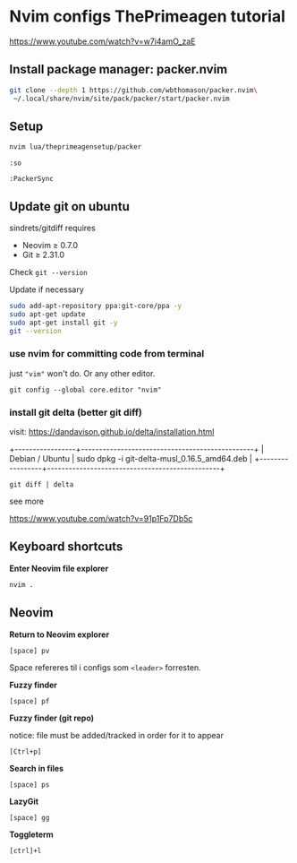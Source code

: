 # Nvim configs ThePrimeagen tutorial

https://www.youtube.com/watch?v=w7i4amO_zaE

## Install package manager: packer.nvim

```bash
git clone --depth 1 https://github.com/wbthomason/packer.nvim\
 ~/.local/share/nvim/site/pack/packer/start/packer.nvim
```

## Setup

```bash
nvim lua/theprimeagensetup/packer
```

`:so`

`:PackerSync`

## Update git on ubuntu

sindrets/gitdiff requires
- Neovim ≥ 0.7.0
- Git ≥ 2.31.0

Check `git --version`

Update if necessary

```bash
sudo add-apt-repository ppa:git-core/ppa -y
sudo apt-get update
sudo apt-get install git -y
git --version
```

### use nvim for committing code from terminal

just `"vim"` won't do. Or any other editor.

`git config --global core.editor "nvim"`

### install git delta (better git diff)

visit: https://dandavison.github.io/delta/installation.html

+-----------------+------------------------------------------------+
| Debian / Ubuntu | sudo dpkg -i git-delta-musl_0.16.5_amd64.deb   |
+-----------------+------------------------------------------------+

`git diff | delta`

see more

https://www.youtube.com/watch?v=91p1Fp7Db5c

## Keyboard shortcuts

**Enter Neovim file explorer**

```bash
nvim .
```

## Neovim

**Return to Neovim explorer**

`[space] pv`

Space refereres til i configs som `<leader>` forresten.

**Fuzzy finder**

`[space] pf`

**Fuzzy finder (git repo)**

notice: file must be added/tracked in order for it to appear

`[Ctrl+p]`

**Search in files**

`[space] ps`

**LazyGit**

`[space] gg`

**Toggleterm**

`[ctrl]+l`

